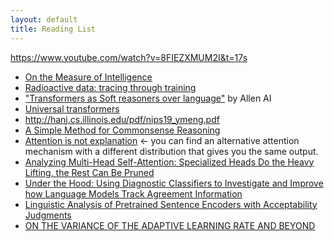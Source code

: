 ```yaml
---
layout: default
title: Reading List
---
```


https://www.youtube.com/watch?v=8FIEZXMUM2I&t=17s

* [On the Measure of Intelligence](https://arxiv.org/abs/1911.01547)
* [Radioactive data: tracing through training](https://arxiv.org/pdf/2002.00937.pdf)
* ["Transformers as Soft reasoners over language"](https://arxiv.org/abs/2002.05867) by Allen AI
* [Universal transformers](https://arxiv.org/abs/1807.03819)
* http://hanj.cs.illinois.edu/pdf/nips19_ymeng.pdf
* [A Simple Method for Commonsense Reasoning](https://arxiv.org/pdf/1806.02847.pdf)
* [Attention is not explanation](https://arxiv.org/pdf/1902.10186.pdf) <- you can find an alternative attention mechanism with a different distribution that gives you the same output.
* [Analyzing Multi-Head Self-Attention:
Specialized Heads Do the Heavy Lifting, the Rest Can Be Pruned](https://arxiv.org/pdf/1905.09418.pdf)
* [Under the Hood: Using Diagnostic Classifiers to Investigate and Improve
how Language Models Track Agreement Information](https://arxiv.org/pdf/1808.08079.pdf)
* [Linguistic Analysis of Pretrained Sentence Encoders with Acceptability
Judgments](https://arxiv.org/pdf/1901.03438.pdf)
* [ON THE VARIANCE OF THE ADAPTIVE LEARNING
RATE AND BEYOND](https://arxiv.org/pdf/1908.03265.pdf)
